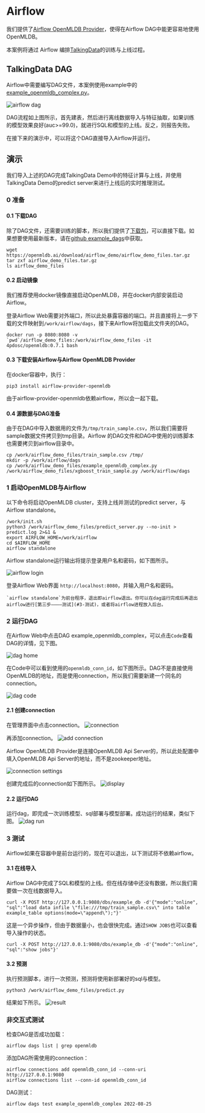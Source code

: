 # Airflow 
我们提供了[Airflow OpenMLDB Provider](https://github.com/4paradigm/OpenMLDB/tree/main/extensions/airflow-provider-openmldb)，使得在Airflow DAG中能更容易地使用OpenMLDB。

本案例将通过 Airflow 编排[TalkingData](talkingdata_demo)的训练与上线过程。

## TalkingData DAG

Airflow中需要编写DAG文件，本案例使用example中的[example_openmldb_complex.py](https://github.com/4paradigm/OpenMLDB/blob/main/extensions/airflow-provider-openmldb/openmldb_provider/example_dags/example_openmldb_complex.py)。

![airflow dag](images/airflow_dag.png)

DAG流程如上图所示，首先建表，然后进行离线数据导入与特征抽取，如果训练的模型效果良好(auc>=99.0)，就进行SQL和模型的上线。反之，则报告失败。

在接下来的演示中，可以将这个DAG直接导入Airflow并运行。

## 演示

我们导入上述的DAG完成TalkingData Demo中的特征计算与上线，并使用TalkingData Demo的predict server来进行上线后的实时推理测试。

### 0 准备

#### 0.1 下载DAG

除了DAG文件，还需要训练的脚本，所以我们提供了[下载包](https://openmldb.ai/download/airflow_demo/airflow_demo_files.tar.gz)，可以直接下载。如果想要使用最新版本，请在[github example_dags](https://github.com/4paradigm/OpenMLDB/tree/main/extensions/airflow-provider-openmldb/openmldb_provider/example_dags)中获取。

```
wget https://openmldb.ai/download/airflow_demo/airflow_demo_files.tar.gz
tar zxf airflow_demo_files.tar.gz
ls airflow_demo_files
```
#### 0.2 启动镜像

我们推荐使用docker镜像直接启动OpenMLDB，并在docker内部安装启动Airflow。

登录Airflow Web需要对外端口，所以此处暴露容器的端口。并且直接将上一步下载的文件映射到`/work/airflow/dags`，接下来Airflow将加载此文件夹的DAG。

```
docker run -p 8080:8080 -v `pwd`/airflow_demo_files:/work/airflow_demo_files -it 4pdosc/openmldb:0.7.1 bash
```

#### 0.3 下载安装Airflow与Airflow OpenMLDB Provider
在docker容器中，执行：
```
pip3 install airflow-provider-openmldb
```
由于airflow-provider-openmldb依赖airflow，所以会一起下载。

#### 0.4 源数据与DAG准备
由于在DAG中导入数据用的文件为`/tmp/train_sample.csv`，所以我们需要将sample数据文件拷贝到tmp目录。Airflow 的DAG文件和DAG中使用的训练脚本也需要拷贝到airflow目录中。
```
cp /work/airflow_demo_files/train_sample.csv /tmp/
mkdir -p /work/airflow/dags
cp /work/airflow_demo_files/example_openmldb_complex.py /work/airflow_demo_files/xgboost_train_sample.py /work/airflow/dags
```

### 1 启动OpenMLDB与Airflow
以下命令将启动OpenMLDB cluster，支持上线并测试的predict server，与Airflow standalone。
```
/work/init.sh
python3 /work/airflow_demo_files/predict_server.py --no-init > predict.log 2>&1 &
export AIRFLOW_HOME=/work/airflow
cd $AIRFLOW_HOME
airflow standalone
```

Airflow standalone运行输出将提示登录用户名和密码，如下图所示。

![airflow login](images/airflow_login.png)

登录Airflow Web界面 `http://localhost:8080`，并输入用户名和密码。

```{caution}
`airflow standalone`为前台程序，退出即airflow退出。你可以在dag运行完成后再退出airflow进行[第三步————测试](#3-测试)，或者将airflow进程放入后台。
```

### 2 运行DAG
在Airflow Web中点击DAG example_openmldb_complex，可以点击`Code`查看DAG的详情，见下图。

![dag home](images/dag_home.png)

在Code中可以看到使用的`openmldb_conn_id`，如下图所示。DAG不是直接使用OpenMLDB的地址，而是使用connection，所以我们需要新建一个同名的connection。

![dag code](images/dag_code.png)

#### 2.1 创建connection
在管理界面中点击connection。
![connection](images/connection.png)

再添加connection。
![add connection](images/add_connection.png)

Airflow OpenMLDB Provider是连接OpenMLDB Api Server的，所以此处配置中填入OpenMLDB Api Server的地址，而不是zookeeper地址。

![connection settings](images/connection_settings.png)

创建完成后的connection如下图所示。
![display](images/connection_display.png)

#### 2.2 运行DAG
运行dag，即完成一次训练模型、sql部署与模型部署。成功运行的结果，类似下图。
![dag run](images/dag_run.png)

### 3 测试

Airflow如果在容器中是前台运行的，现在可以退出，以下测试将不依赖airflow。

#### 3.1 在线导入
Airflow DAG中完成了SQL和模型的上线。但在线存储中还没有数据，所以我们需要做一次在线数据导入。
```
curl -X POST http://127.0.0.1:9080/dbs/example_db -d'{"mode":"online", "sql":"load data infile \"file:///tmp/train_sample.csv\" into table example_table options(mode=\"append\");"}'
```

这是一个异步操作，但由于数据量小，也会很快完成。通过`SHOW JOBS`也可以查看导入操作的状态。
```
curl -X POST http://127.0.0.1:9080/dbs/example_db -d'{"mode":"online", "sql":"show jobs"}'
```

#### 3.2 预测
执行预测脚本，进行一次预测，预测将使用新部署好的sql与模型。
```
python3 /work/airflow_demo_files/predict.py
```
结果如下所示。
![result](images/airflow_test_result.png)


### 非交互式测试

检查DAG是否成功加载：
```
airflow dags list | grep openmldb
```
添加DAG所需使用的connection：
```
airflow connections add openmldb_conn_id --conn-uri http://127.0.0.1:9080
airflow connections list --conn-id openmldb_conn_id
```
DAG测试：
```
airflow dags test example_openmldb_complex 2022-08-25
```
